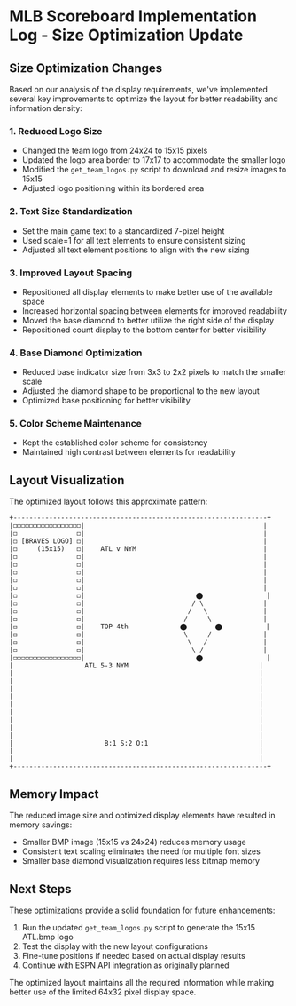 # MLB Scoreboard Implementation Log - Size Optimization Update

## Size Optimization Changes

Based on our analysis of the display requirements, we've implemented several key improvements to optimize the layout for better readability and information density:

### 1. Reduced Logo Size

- Changed the team logo from 24x24 to 15x15 pixels
- Updated the logo area border to 17x17 to accommodate the smaller logo
- Modified the `get_team_logos.py` script to download and resize images to 15x15
- Adjusted logo positioning within its bordered area

### 2. Text Size Standardization

- Set the main game text to a standardized 7-pixel height
- Used scale=1 for all text elements to ensure consistent sizing
- Adjusted all text element positions to align with the new sizing

### 3. Improved Layout Spacing

- Repositioned all display elements to make better use of the available space
- Increased horizontal spacing between elements for improved readability
- Moved the base diamond to better utilize the right side of the display
- Repositioned count display to the bottom center for better visibility

### 4. Base Diamond Optimization

- Reduced base indicator size from 3x3 to 2x2 pixels to match the smaller scale
- Adjusted the diamond shape to be proportional to the new layout
- Optimized base positioning for better visibility

### 5. Color Scheme Maintenance

- Kept the established color scheme for consistency
- Maintained high contrast between elements for readability

## Layout Visualization

The optimized layout follows this approximate pattern:

```
+----------------------------------------------------------------+
|◻◻◻◻◻◻◻◻◻◻◻◻◻◻◻◻◻|                                             |
|◻               ◻|                                             |
|◻ [BRAVES LOGO] ◻|                                             |
|◻     (15x15)   ◻|    ATL v NYM                                |
|◻               ◻|                                             |
|◻               ◻|                                             |
|◻               ◻|                                             |
|◻               ◻|                                             |
|◻               ◻|                                             |
|◻               ◻|                            ⬤                |
|◻               ◻|                           / \               |
|◻               ◻|                          /   \              |
|◻               ◻|                         /     \             |
|◻               ◻|    TOP 4th             ⬤       ⬤           |
|◻               ◻|                         \     /             |
|◻               ◻|                          \   /              |
|◻               ◻|                           \ /               |
|◻◻◻◻◻◻◻◻◻◻◻◻◻◻◻◻◻|                            ⬤                |
|                  ATL 5-3 NYM                                 |
|                                                              |
|                                                              |
|                                                              |
|                                                              |
|                                                              |
|                                                              |
|                                                              |
|                                                              |
|                                                              |
|                       B:1 S:2 O:1                            |
|                                                              |
|                                                              |
+----------------------------------------------------------------+
```

## Memory Impact

The reduced image size and optimized display elements have resulted in memory savings:
- Smaller BMP image (15x15 vs 24x24) reduces memory usage
- Consistent text scaling eliminates the need for multiple font sizes
- Smaller base diamond visualization requires less bitmap memory

## Next Steps

These optimizations provide a solid foundation for future enhancements:
1. Run the updated `get_team_logos.py` script to generate the 15x15 ATL.bmp logo
2. Test the display with the new layout configurations
3. Fine-tune positions if needed based on actual display results
4. Continue with ESPN API integration as originally planned

The optimized layout maintains all the required information while making better use of the limited 64x32 pixel display space.